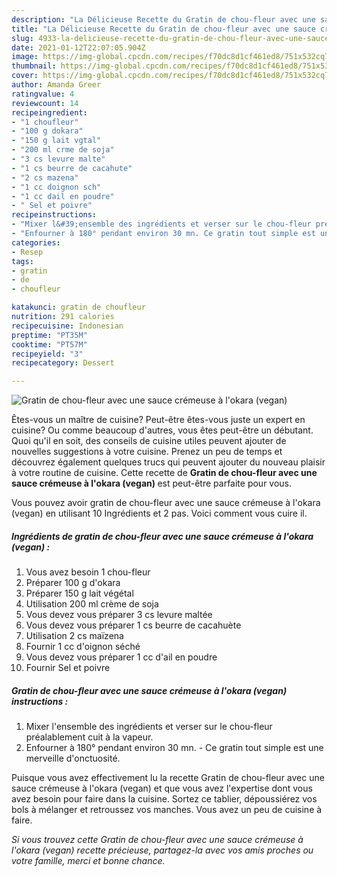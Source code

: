 ```yaml
---
description: "La Délicieuse Recette du Gratin de chou-fleur avec une sauce crémeuse à l&amp;#39;okara (vegan)"
title: "La Délicieuse Recette du Gratin de chou-fleur avec une sauce crémeuse à l&amp;#39;okara (vegan)"
slug: 4933-la-delicieuse-recette-du-gratin-de-chou-fleur-avec-une-sauce-cremeuse-a-l-and-39-okara-vegan
date: 2021-01-12T22:07:05.904Z
image: https://img-global.cpcdn.com/recipes/f70dc8d1cf461ed8/751x532cq70/gratin-de-chou-fleur-avec-une-sauce-cremeuse-a-lokara-vegan-photo-principale-de-la-recette.jpg
thumbnail: https://img-global.cpcdn.com/recipes/f70dc8d1cf461ed8/751x532cq70/gratin-de-chou-fleur-avec-une-sauce-cremeuse-a-lokara-vegan-photo-principale-de-la-recette.jpg
cover: https://img-global.cpcdn.com/recipes/f70dc8d1cf461ed8/751x532cq70/gratin-de-chou-fleur-avec-une-sauce-cremeuse-a-lokara-vegan-photo-principale-de-la-recette.jpg
author: Amanda Greer
ratingvalue: 4
reviewcount: 14
recipeingredient:
- "1 choufleur"
- "100 g dokara"
- "150 g lait vgtal"
- "200 ml crme de soja"
- "3 cs levure malte"
- "1 cs beurre de cacahute"
- "2 cs mazena"
- "1 cc doignon sch"
- "1 cc dail en poudre"
- " Sel et poivre"
recipeinstructions:
- "Mixer l&#39;ensemble des ingrédients et verser sur le chou-fleur préalablement cuit à la vapeur."
- "Enfourner à 180° pendant environ 30 mn. Ce gratin tout simple est une merveille d&#39;onctuosité."
categories:
- Resep
tags:
- gratin
- de
- choufleur

katakunci: gratin de choufleur 
nutrition: 291 calories
recipecuisine: Indonesian
preptime: "PT35M"
cooktime: "PT57M"
recipeyield: "3"
recipecategory: Dessert

---
```



![Gratin de chou-fleur avec une sauce crémeuse à l&#39;okara (vegan)](https://img-global.cpcdn.com/recipes/f70dc8d1cf461ed8/751x532cq70/gratin-de-chou-fleur-avec-une-sauce-cremeuse-a-lokara-vegan-photo-principale-de-la-recette.jpg)

Êtes-vous un maître de cuisine? Peut-être êtes-vous juste un expert en cuisine? Ou comme beaucoup d'autres, vous êtes peut-être un débutant. Quoi qu'il en soit, des conseils de cuisine utiles peuvent ajouter de nouvelles suggestions à votre cuisine. Prenez un peu de temps et découvrez également quelques trucs qui peuvent ajouter du nouveau plaisir à votre routine de cuisine. Cette recette de <strong> Gratin de chou-fleur avec une sauce crémeuse à l&#39;okara (vegan) </strong> est peut-être parfaite pour vous.

<!--inarticleads1-->

Vous pouvez avoir gratin de chou-fleur avec une sauce crémeuse à l&#39;okara (vegan) en utilisant 10 Ingrédients et 2 pas. Voici comment vous cuire il.

##### Ingrédients de gratin de chou-fleur avec une sauce crémeuse à l&#39;okara (vegan) :

1. Vous avez besoin 1 chou-fleur
1. Préparer 100 g d&#39;okara
1. Préparer 150 g lait végétal
1. Utilisation 200 ml crème de soja
1. Vous devez vous préparer 3 cs levure maltée
1. Vous devez vous préparer 1 cs beurre de cacahuète
1. Utilisation 2 cs maïzena
1. Fournir 1 cc d&#39;oignon séché
1. Vous devez vous préparer 1 cc d&#39;ail en poudre
1. Fournir  Sel et poivre




<!--inarticleads2-->

##### Gratin de chou-fleur avec une sauce crémeuse à l&#39;okara (vegan) instructions :

1. Mixer l&#39;ensemble des ingrédients et verser sur le chou-fleur préalablement cuit à la vapeur.
1. Enfourner à 180° pendant environ 30 mn. - Ce gratin tout simple est une merveille d&#39;onctuosité.




<!--inarticleads1-->

<p>
Puisque vous avez effectivement lu la recette Gratin de chou-fleur avec une sauce crémeuse à l&#39;okara (vegan) et que vous avez l'expertise dont vous avez besoin pour faire dans la cuisine. Sortez ce tablier, dépoussiérez vos bols à mélanger et retroussez vos manches. Vous avez un peu de cuisine à faire.
</p>

<p>
<i>Si vous trouvez cette Gratin de chou-fleur avec une sauce crémeuse à l&#39;okara (vegan) recette précieuse, partagez-la avec vos amis proches ou votre famille, merci et bonne chance.</i>
</p>
